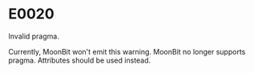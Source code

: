 # E0020

Invalid pragma.

Currently, MoonBit won't emit this warning. MoonBit no longer supports pragma. Attributes should be used instead.
